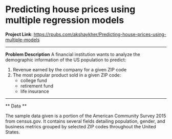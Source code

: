 # Predicting house prices using multiple regression models

**Project Link**:
https://rpubs.com/akshaykher/Predicting-house-prices-using-multiple-models

***

**Problem Description**
A financial institution wants to analyze the demographic information of the US population to predict:

1. Revenue earned by the company for a given ZIP code
2. The most popular product sold in a given ZIP code:
    * college fund
    * retirement fund
    * life insurance

***

** Data **

The sample data given is a portion of the American Community Survey 2015 from census.gov. It contains several fields detailing population, gender, and business metrics grouped by selected ZIP codes throughout the United States. 
